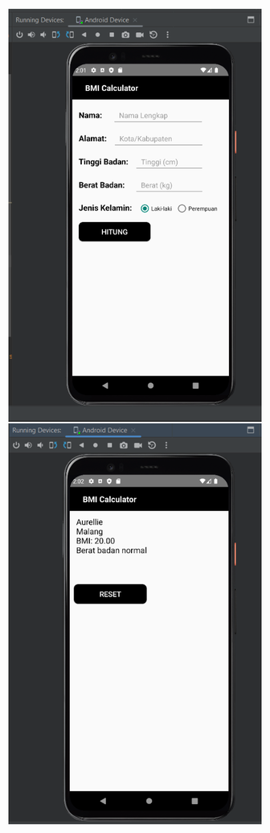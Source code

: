 ![alt text](https://github.com/relliezhr/BMI_Calculator/blob/master/BMI_Calculate.png)
![alt text](https://github.com/relliezhr/BMI_Calculator/blob/master/BMI_Result.png)
